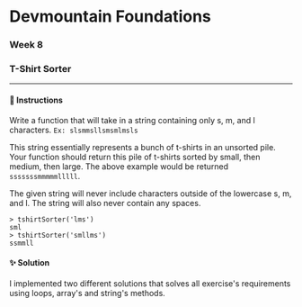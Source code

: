 # Devmountain Foundations
### Week 8
### T-Shirt Sorter

---

#### :dart: Instructions
Write a function that will take in a string containing only s, m, and l characters. `Ex: slsmmsllsmsmlmsls`

This string essentially represents a bunch of t-shirts in an unsorted pile. Your function should return this pile of t-shirts sorted by small, then medium, then large. The above example would be returned `sssssssmmmmmlllll`.

The given string will never include characters outside of the lowercase s, m, and l. The string will also never contain any spaces.

```
> tshirtSorter('lms')
sml
> tshirtSorter('smllms')
ssmmll
```

#### :sparkles: Solution
I implemented two different solutions that solves all exercise's requirements using loops, array's and string's methods.
 
